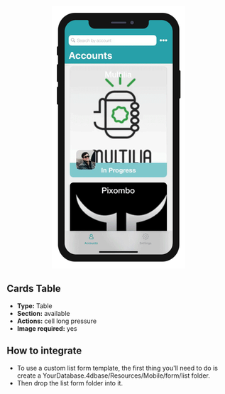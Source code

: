 <p align="center"><img src="https://github.com/4d-for-ios/4d-for-ios-form-list-CardsTable/blob/master/template.gif" alt="Cards Table" height="auto" width="300"></p>

## Cards Table

* **Type:** Table
* **Section:** available
* **Actions:** cell long pressure
* **Image required:** yes

## How to integrate

* To use a custom list form template, the first thing you'll need to do is create a YourDatabase.4dbase/Resources/Mobile/form/list folder.
* Then drop the list form folder into it.
